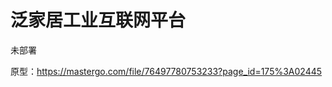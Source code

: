 # 泛家居工业互联网平台

未部署

原型：https://mastergo.com/file/76497780753233?page_id=175%3A02445

<!-- http://172.16.0.239:3000/LC_Dev/web_portal -->